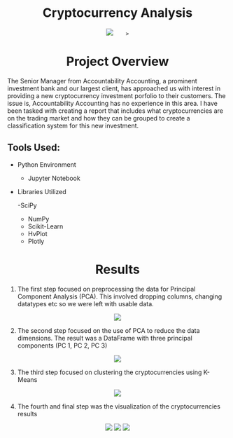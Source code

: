 <h1 align="center"> Cryptocurrency Analysis</h1>
<p align="center">
  <img src= "https://user-images.githubusercontent.com/89044350/147960093-8d524a62-bc13-4ddf-b2a0-55ab0d54b36a.jpg")

        >
  </p>
  
  <h1 align="center"> Project Overview</h1>
  
  The Senior Manager from Accountability Accounting, a prominent investment bank and our largest client, has approached us with interest in providing a new cryptocurrency investment porfolio to their customers. The issue is, Accountability Accounting has no experience in this area.  I have been tasked with creating a report that includes what cryptocurrencies are on the trading market and how they can be grouped to create a classification system for this new investment.
  
 ## Tools Used:
 - Python Environment
    
    - Jupyter Notebook
 
 - Libraries Utilized
    
    -SciPy
    - NumPy
    - Scikit-Learn
    - HvPlot
    - Plotly
  
  <h1 align="center"> Results</h1>
  
  1. The first step focused on preprocessing the data for Principal Component Analysis (PCA).  This involved dropping columns, changing datatypes etc so we were left with usable data.
  <p align="center">
    <img src="https://user-images.githubusercontent.com/89044350/147962086-76c31726-a439-4a0d-ab81-f8aa8438e09e.JPG")
         >
  </p>
  

2. The second step focused on the use of PCA to reduce the data dimensions.  The result was a DataFrame with three principal components (PC 1, PC 2, PC 3)

<p align="center">
  <img src="https://user-images.githubusercontent.com/89044350/147962485-949fdb4f-41a7-4625-a877-dfca40bf01cc.JPG")
       >
  </p>
  

3. The third step focused on clustering the cryptocurrencies using K-Means
<p align="center">
  <img src="https://user-images.githubusercontent.com/89044350/147962935-5af41810-38bb-4cf6-a4ad-c43bd6001a61.JPG")
       >
  </p>


4. The fourth and final step was the visualization of the cryptocurrencies results
<p align="center">
  <img src="https://user-images.githubusercontent.com/89044350/147963274-dd78bcf6-cecc-4345-8cc9-013508bbc029.JPG")
       >
  <img src="https://user-images.githubusercontent.com/89044350/147963428-cb0f66e7-9cac-4f5a-9fc2-f7d731554216.JPG")
       >
  <img src="https://user-images.githubusercontent.com/89044350/147963471-cc81d937-1ea4-4f76-80e3-e8aa327cd04b.JPG")
       >
  </p>


       




  
  

